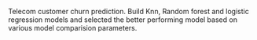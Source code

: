 Telecom customer churn prediction.
Build Knn, Random forest and logistic regression models and selected the better performing model based on various model comparision parameters.
